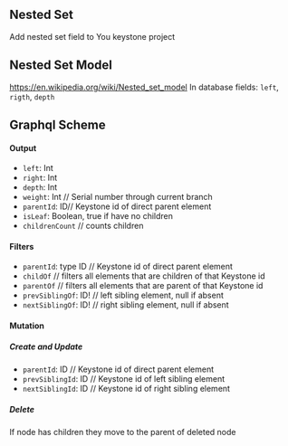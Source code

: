 ## Nested Set

Add nested set field to You keystone project
## Nested Set Model
https://en.wikipedia.org/wiki/Nested_set_model
In database fields: `left`, `rigth`, `depth`
## Graphql Scheme
#### Output
- `left`: Int
- `right`: Int
- `depth`: Int
- `weight`: Int // Serial number through current branch
- `parentId`: ID// Keystone id of direct parent element
- `isLeaf`: Boolean, true if have no children
- `childrenCount` // counts children

#### Filters
- `parentId`: type ID // Keystone id of direct parent element
- `childOf` // filters all elements that are children of that Keystone id
- `parentOf` // filters all elements that are parent of that Keystone id
- `prevSiblingOf`: ID! // left sibling element, null if absent
- `nextSiblingOf`: ID! // right sibling element, null if absent

#### Mutation
##### Create and Update
- `parentId`: ID // Keystone id of direct parent element
- `prevSiblingId`: ID // Keystone id of left sibling element
- `nextSiblingId`: ID // Keystone id of right sibling element

##### Delete
If node has children they move to the parent of deleted node